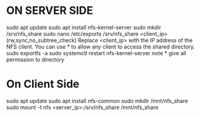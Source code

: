 # ON SERVER SIDE
sudo apt update
sudo apt install nfs-kernel-server
sudo mkdir /srv/nfs_share
sudo nano /etc/exports
/srv/nfs_share  <client_ip>(rw,sync,no_subtree_check)
Replace <client_ip> with the IP address of the NFS client. You can use * to allow any client to access the shared directory.
sudo exportfs -a
sudo systemctl restart nfs-kernel-server
note * give all permission to directory

# On Client Side

sudo apt update
sudo apt install nfs-common
sudo mkdir /mnt/nfs_share
sudo mount -t nfs <server_ip>:/srv/nfs_share /mnt/nfs_share

